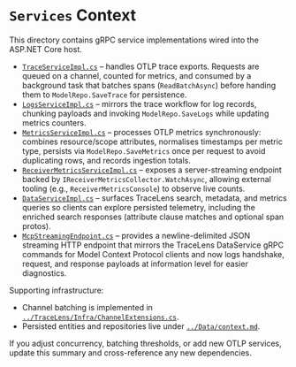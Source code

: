 # `Services` Context

This directory contains gRPC service implementations wired into the ASP.NET Core host.

- [`TraceServiceImpl.cs`](TraceServiceImpl.cs) – handles OTLP trace exports. Requests are queued on a channel, counted for metrics, and consumed by a background task that batches spans (`ReadBatchAsync`) before handing them to `ModelRepo.SaveTrace` for persistence.
- [`LogsServiceImpl.cs`](LogsServiceImpl.cs) – mirrors the trace workflow for log records, chunking payloads and invoking `ModelRepo.SaveLogs` while updating metrics counters.
- [`MetricsServiceImpl.cs`](MetricsServiceImpl.cs) – processes OTLP metrics synchronously: combines resource/scope attributes, normalises timestamps per metric type, persists via `ModelRepo.SaveMetrics` once per request to avoid duplicating rows, and records ingestion totals.
- [`ReceiverMetricsServiceImpl.cs`](ReceiverMetricsServiceImpl.cs) – exposes a server-streaming endpoint backed by `IReceiverMetricsCollector.WatchAsync`, allowing external tooling (e.g., `ReceiverMetricsConsole`) to observe live counts.
- [`DataServiceImpl.cs`](DataServiceImpl.cs) – surfaces TraceLens search, metadata, and metrics queries so clients can explore persisted telemetry, including the enriched search responses (attribute clause matches and optional span protos).
- [`McpStreamingEndpoint.cs`](McpStreamingEndpoint.cs) – provides a newline-delimited JSON streaming HTTP endpoint that mirrors the TraceLens DataService gRPC commands for Model Context Protocol clients and now logs handshake, request, and response payloads at information level for easier diagnostics.

Supporting infrastructure:
- Channel batching is implemented in [`../TraceLens/Infra/ChannelExtensions.cs`](../TraceLens/Infra/ChannelExtensions.cs).
- Persisted entities and repositories live under [`../Data/context.md`](../Data/context.md).

If you adjust concurrency, batching thresholds, or add new OTLP services, update this summary and cross-reference any new dependencies.
